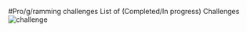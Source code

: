 #Pro/g/ramming challenges
List of (Completed/In progress) Challenges 
![challenge](https://user-images.githubusercontent.com/40229964/119481585-779cd900-bd85-11eb-8d29-4f4d0814369e.png)